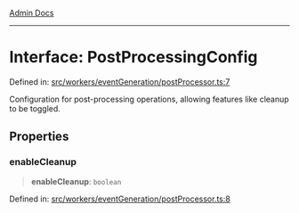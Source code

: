 [Admin Docs](/)

***

# Interface: PostProcessingConfig

Defined in: [src/workers/eventGeneration/postProcessor.ts:7](https://github.com/Sourya07/talawa-api/blob/61a1911602b2f0aac7635e08ae2918f4f768e8ff/src/workers/eventGeneration/postProcessor.ts#L7)

Configuration for post-processing operations, allowing features like cleanup to be toggled.

## Properties

### enableCleanup

> **enableCleanup**: `boolean`

Defined in: [src/workers/eventGeneration/postProcessor.ts:8](https://github.com/Sourya07/talawa-api/blob/61a1911602b2f0aac7635e08ae2918f4f768e8ff/src/workers/eventGeneration/postProcessor.ts#L8)
